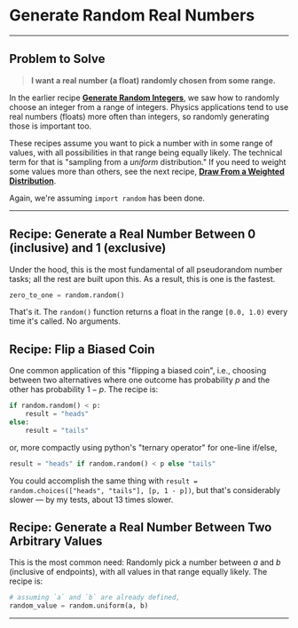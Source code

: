 # Generate Random Real Numbers

___
## Problem to Solve

> **I want a real number (a float) randomly chosen from some range.**

In the earlier recipe [**Generate Random Integers**](integers.md), we saw how to randomly choose an integer from a range of integers. Physics applications tend to use real numbers (floats) more often than integers, so randomly generating those is important too.

These recipes assume you want to pick a number with in some range of values, with all possibilities in that range being equally likely. The technical term for that is "sampling from a _uniform_ distribution." If you need to weight some values more than others, see the next recipe, [**Draw From a Weighted Distribution**](distributions.md).

Again, we're assuming `import random` has been done.

___
## Recipe: Generate a Real Number Between 0 (inclusive) and 1 (exclusive)

Under the hood, this is the most fundamental of all pseudorandom number tasks; all the rest are built upon this. As a result, this is one is the fastest.

```python
zero_to_one = random.random()
```

That's it. The `random()` function returns a float in the range `[0.0, 1.0)` every time it's called. No arguments.

## Recipe: Flip a Biased Coin

One common application of this "flipping a biased coin", i.e., choosing between two alternatives where one outcome has probability $p$ and the other has probability $1 - p$. The recipe is:

```python
if random.random() < p:
    result = "heads"
else:
    result = "tails"
```

or, more compactly using python's "ternary operator" for one-line if/else,

```python
result = "heads" if random.random() < p else "tails"
```

You could accomplish the same thing with `result = random.choices(["heads", "tails"], [p, 1 - p])`, but that's considerably slower — by my tests, about 13 times slower.

## Recipe: Generate a Real Number Between Two Arbitrary Values

This is the most common need: Randomly pick a number between $a$ and $b$ (inclusive of endpoints), with all values in that range equally likely. The recipe is:

```python
# assuming `a` and `b` are already defined,
random_value = random.uniform(a, b)
```

___
